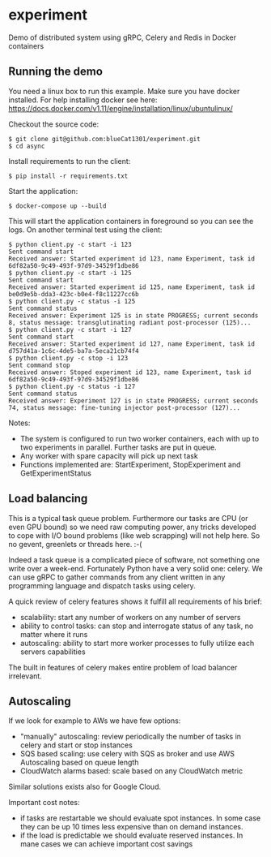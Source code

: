
# experiment
Demo of distributed system using gRPC, Celery and Redis in Docker containers

## Running the demo

You need a linux box to run this example. Make sure you have docker installed. For help installing docker see here: https://docs.docker.com/v1.11/engine/installation/linux/ubuntulinux/

Checkout the source code:
```
$ git clone git@github.com:blueCat1301/experiment.git
$ cd async
```

Install requirements to run the client:
```
$ pip install -r requirements.txt
```

Start the application:
```
$ docker-compose up --build
```

This will start the application containers in foreground so you can see the logs. On another terminal test using the client:
```
$ python client.py -c start -i 123
Sent command start
Received answer: Started experiment id 123, name Experiment, task id 6df82a50-9c49-493f-97d9-34529f1dbe86
$ python client.py -c start -i 125
Sent command start
Received answer: Started experiment id 125, name Experiment, task id be0d9e5b-dda3-423c-b0e4-f8c11227cc6b
$ python client.py -c status -i 125
Sent command status
Received answer: Experiment 125 is in state PROGRESS; current seconds 8, status message: transglutinating radiant post-processor (125)...
$ python client.py -c start -i 127
Sent command start
Received answer: Started experiment id 127, name Experiment, task id d757d41a-1c6c-4de5-ba7a-5eca21cb74f4
$ python client.py -c stop -i 123
Sent command stop
Received answer: Stoped experiment id 123, name Experiment, task id 6df82a50-9c49-493f-97d9-34529f1dbe86
$ python client.py -c status -i 127
Sent command status
Received answer: Experiment 127 is in state PROGRESS; current seconds 74, status message: fine-tuning injector post-processor (127)...
```

Notes:
 - The system is configured to run two worker containers, each with up to two experiments in parallel. Further tasks are put in queue.
 - Any worker with spare capacity will pick up next task
 - Functions implemented are: StartExperiment, StopExperiment and GetExperimentStatus


## Load balancing

This is a typical task queue problem. Furthermore our tasks are CPU (or even GPU bound) so we need raw computing power, any tricks developed to cope with I/O bound problems (like web scrapping) will not help here. So no gevent, greenlets or threads here. :-(

Indeed a task queue is a complicated piece of software, not something one write over a week-end. Fortunately Python have a very solid one: celery. We can use gRPC to gather commands from any client written in any programming language and dispatch tasks using celery.

A quick review of celery features shows it fulfill all requirements of his brief:
 - scalability: start any number of workers on any number of servers
 - ability to control tasks: can stop and interrogate status of any task, no matter where it runs
 - autoscaling: ability to start more worker processes to fully utilize each servers capabilities

The built in features of celery makes entire problem of load balancer irrelevant.

## Autoscaling

If we look for example to AWs we have few options:
 - "manually" autoscaling: review periodically the number of tasks in celery and start or stop instances
 - SQS based scaling: use celery with SQS as broker and use AWS Autoscaling based on queue length
 - CloudWatch alarms based: scale based on any CloudWatch metric

Similar solutions exists also for Google Cloud.

Important cost notes:
 - if tasks are restartable we should evaluate spot instances. In some case they can be up 10 times less expensive than on demand instances.
 - if the load is predictable we should evaluate reserved instances. In mane cases we can achieve important cost savings






